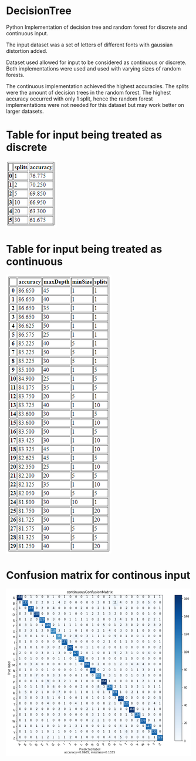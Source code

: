 # DecisionTree

Python Implementation of decision tree and random forest for discrete and continuous input.

The input dataset was a set of letters of different fonts with gaussian distortion added.

Dataset used allowed for input to be considered as continuous or discrete.
Both implementations were used and used with varying sizes of random forests.

The continuous implementation achieved the highest accuracies. The splits were the amount of decision trees in the random forest. The highest accuracy occurred with only 1 split, hence the random forest implementations were not needed for this dataset but may work better on larger datasets.

# Table for input being treated as discrete

![Discrete table](https://github.com/wesleyearlstander/DecisionTree/blob/master/discreteTable.PNG)

# Table for input being treated as continuous

![Continuous Table](https://github.com/wesleyearlstander/DecisionTree/blob/master/continuousTable.png)

# Confusion matrix for continous input

![Confusion matrix](https://github.com/wesleyearlstander/DecisionTree/blob/master/continuousConfusionMatrix.png)
